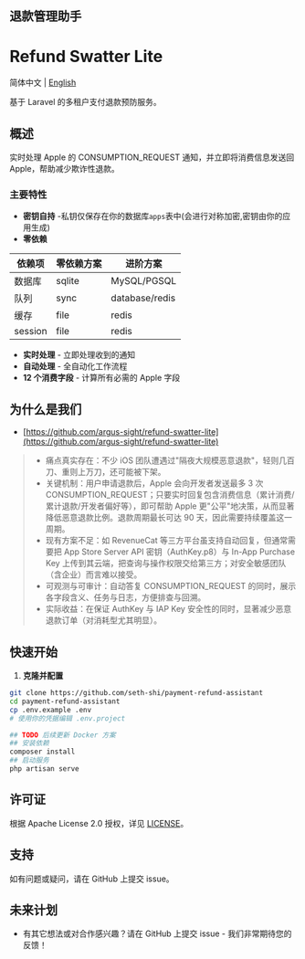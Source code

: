 ## 退款管理助手


# Refund Swatter Lite

简体中文 | [English](./README.md)

基于 Laravel 的多租户支付退款预防服务。

## 概述

实时处理 Apple 的 CONSUMPTION_REQUEST 通知，并立即将消费信息发送回 Apple，帮助减少欺诈性退款。

### 主要特性

- **密钥自持** -私钥仅保存在你的数据库`apps`表中(会进行对称加密,密钥由你的应用生成)
- **零依赖**

| 依赖项 | 零依赖方案 |  进阶方案   |
|-----|--|-----|
|  数据库   | sqlite | MySQL/PGSQL    |
|  队列   | sync | database/redis  |
|  缓存   | file | redis  |
|   session | file |  redis   |


- **实时处理** - 立即处理收到的通知
- **自动处理** - 全自动化工作流程
- **12 个消费字段** - 计算所有必需的 Apple 字段

## 为什么是我们
* [https://github.com/argus-sight/refund-swatter-lite](https://github.com/argus-sight/refund-swatter-lite)
> - 痛点真实存在：不少 iOS 团队遭遇过"隔夜大规模恶意退款"，轻则几百刀、重则上万刀，还可能被下架。
> - 关键机制：用户申请退款后，Apple 会向开发者发送最多 3 次 CONSUMPTION_REQUEST；只要实时回复包含消费信息（累计消费/累计退款/开发者偏好等），即可帮助 Apple 更"公平"地决策，从而显著降低恶意退款比例。退款周期最长可达 90 天，因此需要持续覆盖这一周期。
> - 现有方案不足：如 RevenueCat 等三方平台虽支持自动回复，但通常需要把 App Store Server API 密钥（AuthKey.p8）与 In-App Purchase Key 上传到其云端，把查询与操作权限交给第三方；对安全敏感团队（含企业）而言难以接受。
> - 可观测与可审计：自动答复 CONSUMPTION_REQUEST 的同时，展示各字段含义、任务与日志，方便排查与回溯。
> - 实际收益：在保证 AuthKey 与 IAP Key 安全性的同时，显著减少恶意退款订单（对消耗型尤其明显）。

## 快速开始

1. **克隆并配置**
```bash
git clone https://github.com/seth-shi/payment-refund-assistant
cd payment-refund-assistant
cp .env.example .env
# 使用你的凭据编辑 .env.project

## TODO 后续更新 Docker 方案
## 安装依赖
composer install
## 启动服务
php artisan serve
```


## 许可证

根据 Apache License 2.0 授权，详见 [LICENSE](./LICENSE)。

## 支持

如有问题或疑问，请在 GitHub 上提交 issue。

## 未来计划
- 有其它想法或对合作感兴趣？请在 GitHub 上提交 issue - 我们非常期待您的反馈！
